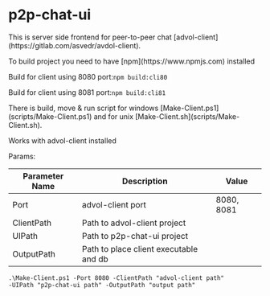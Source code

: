 <h1>p2p-chat-ui</h1>
<p>This is server side frontend for peer-to-peer chat [advol-client](https://gitlab.com/asvedr/avdol-client).</p>
<p>To build project you need to have [npm](https://www.npmjs.com) installed</p>
<p>Build for client using 8080 port:<code>npm build:cli80</code></p>
<p>Build for client using 8081 port:<code>npm build:cli81</code></p>
<p>There is build, move & run script for windows [Make-Client.ps1](scripts/Make-Client.ps1) and for unix [Make-Client.sh](scripts/Make-Client.sh).</p>
<p>Works with advol-client installed</p>
<p>Params: </p>

| Parameter Name | Description                            | Value      |
|----------------|----------------------------------------|------------|
| Port           | advol-client port                      | 8080, 8081 |
| ClientPath     | Path to advol-client project           |            |
| UIPath         | Path to p2p-chat-ui project            |            |
| OutputPath     | Path to place client executable and db |            |

<code>.\Make-Client.ps1 -Port 8080 -ClientPath "advol-client path" -UIPath "p2p-chat-ui path" -OutputPath "output path" </code>
